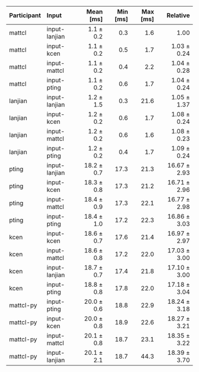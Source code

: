 | Participant | Input | Mean [ms] | Min [ms] | Max [ms] | Relative |
|:---|:---|---:|---:|---:|---:|
| mattcl | input-lanjian | 1.1 ± 0.2 | 0.3 | 1.6 | 1.00 |
| mattcl | input-kcen | 1.1 ± 0.2 | 0.5 | 1.7 | 1.03 ± 0.24 |
| mattcl | input-mattcl | 1.1 ± 0.2 | 0.4 | 2.2 | 1.04 ± 0.28 |
| mattcl | input-pting | 1.1 ± 0.2 | 0.6 | 1.7 | 1.04 ± 0.24 |
| lanjian | input-lanjian | 1.2 ± 1.5 | 0.3 | 21.6 | 1.05 ± 1.37 |
| lanjian | input-kcen | 1.2 ± 0.2 | 0.6 | 1.7 | 1.08 ± 0.24 |
| lanjian | input-mattcl | 1.2 ± 0.2 | 0.6 | 1.6 | 1.08 ± 0.23 |
| lanjian | input-pting | 1.2 ± 0.2 | 0.4 | 1.7 | 1.09 ± 0.24 |
| pting | input-lanjian | 18.2 ± 0.7 | 17.3 | 21.3 | 16.67 ± 2.93 |
| pting | input-kcen | 18.3 ± 0.8 | 17.3 | 21.2 | 16.71 ± 2.96 |
| pting | input-mattcl | 18.4 ± 0.9 | 17.3 | 22.1 | 16.77 ± 2.98 |
| pting | input-pting | 18.4 ± 1.0 | 17.2 | 22.3 | 16.86 ± 3.03 |
| kcen | input-kcen | 18.6 ± 0.7 | 17.6 | 21.4 | 16.97 ± 2.97 |
| kcen | input-mattcl | 18.6 ± 0.8 | 17.2 | 22.0 | 17.03 ± 3.00 |
| kcen | input-lanjian | 18.7 ± 0.7 | 17.4 | 21.8 | 17.10 ± 3.00 |
| kcen | input-pting | 18.8 ± 0.8 | 17.8 | 22.0 | 17.18 ± 3.04 |
| mattcl-py | input-pting | 20.0 ± 0.6 | 18.8 | 22.9 | 18.24 ± 3.18 |
| mattcl-py | input-kcen | 20.0 ± 0.8 | 18.9 | 22.6 | 18.27 ± 3.21 |
| mattcl-py | input-mattcl | 20.1 ± 0.8 | 18.7 | 23.1 | 18.35 ± 3.22 |
| mattcl-py | input-lanjian | 20.1 ± 2.1 | 18.7 | 44.3 | 18.39 ± 3.70 |
